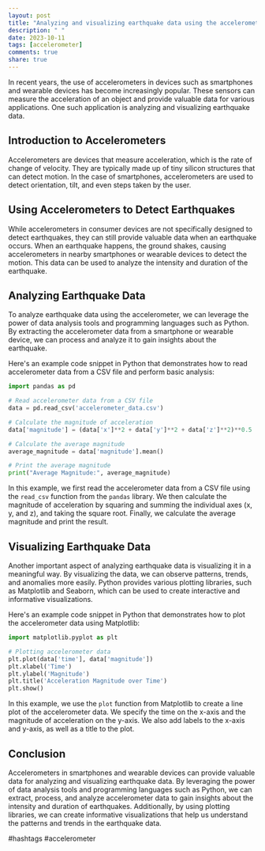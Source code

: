 ```yaml
---
layout: post
title: "Analyzing and visualizing earthquake data using the accelerometer"
description: " "
date: 2023-10-11
tags: [accelerometer]
comments: true
share: true
---
```


In recent years, the use of accelerometers in devices such as smartphones and wearable devices has become increasingly popular. These sensors can measure the acceleration of an object and provide valuable data for various applications. One such application is analyzing and visualizing earthquake data.

## Introduction to Accelerometers

Accelerometers are devices that measure acceleration, which is the rate of change of velocity. They are typically made up of tiny silicon structures that can detect motion. In the case of smartphones, accelerometers are used to detect orientation, tilt, and even steps taken by the user.

## Using Accelerometers to Detect Earthquakes

While accelerometers in consumer devices are not specifically designed to detect earthquakes, they can still provide valuable data when an earthquake occurs. When an earthquake happens, the ground shakes, causing accelerometers in nearby smartphones or wearable devices to detect the motion. This data can be used to analyze the intensity and duration of the earthquake.

## Analyzing Earthquake Data

To analyze earthquake data using the accelerometer, we can leverage the power of data analysis tools and programming languages such as Python. By extracting the accelerometer data from a smartphone or wearable device, we can process and analyze it to gain insights about the earthquake.

Here's an example code snippet in Python that demonstrates how to read accelerometer data from a CSV file and perform basic analysis:

```python
import pandas as pd

# Read accelerometer data from a CSV file
data = pd.read_csv('accelerometer_data.csv')

# Calculate the magnitude of acceleration
data['magnitude'] = (data['x']**2 + data['y']**2 + data['z']**2)**0.5

# Calculate the average magnitude
average_magnitude = data['magnitude'].mean()

# Print the average magnitude
print("Average Magnitude:", average_magnitude)
```

In this example, we first read the accelerometer data from a CSV file using the `read_csv` function from the `pandas` library. We then calculate the magnitude of acceleration by squaring and summing the individual axes (x, y, and z), and taking the square root. Finally, we calculate the average magnitude and print the result.

## Visualizing Earthquake Data

Another important aspect of analyzing earthquake data is visualizing it in a meaningful way. By visualizing the data, we can observe patterns, trends, and anomalies more easily. Python provides various plotting libraries, such as Matplotlib and Seaborn, which can be used to create interactive and informative visualizations.

Here's an example code snippet in Python that demonstrates how to plot the accelerometer data using Matplotlib:

```python
import matplotlib.pyplot as plt

# Plotting accelerometer data
plt.plot(data['time'], data['magnitude'])
plt.xlabel('Time')
plt.ylabel('Magnitude')
plt.title('Acceleration Magnitude over Time')
plt.show()
```

In this example, we use the `plot` function from Matplotlib to create a line plot of the accelerometer data. We specify the time on the x-axis and the magnitude of acceleration on the y-axis. We also add labels to the x-axis and y-axis, as well as a title to the plot.

## Conclusion

Accelerometers in smartphones and wearable devices can provide valuable data for analyzing and visualizing earthquake data. By leveraging the power of data analysis tools and programming languages such as Python, we can extract, process, and analyze accelerometer data to gain insights about the intensity and duration of earthquakes. Additionally, by using plotting libraries, we can create informative visualizations that help us understand the patterns and trends in the earthquake data.

#hashtags #accelerometer